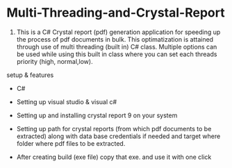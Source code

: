# Multi-Threading-and-Crystal-Report


1) This is a C# Crystal report (pdf) generation  application for speeding up the process of pdf documents in bulk.
   This optimatization is attained through use of multi threading (built in) C# class. Multiple options can be used while 
   using this built in class where you can set each threads priority (high, normal,low).

setup & features

* C# 

* Setting up visual studio & visual c#

* Setting up and installing crystal report 9 on your system

* Setting up path for crystal reports 
 (from which pdf documents to be extracted) along with data base credentials if needed 
  and target where folder where pdf files to be extracted.

* After creating build (exe file) copy that exe. and use it with one click 
